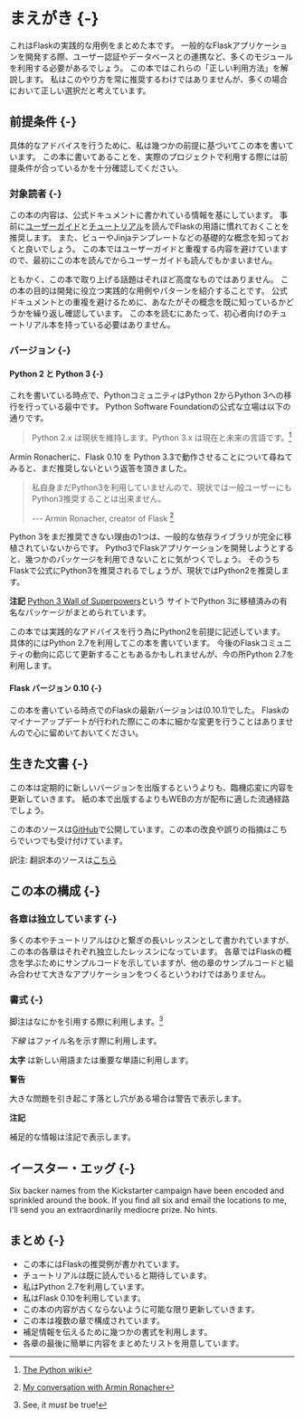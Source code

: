 # まえがき {-}
これはFlaskの実践的な用例をまとめた本です。
一般的なFlaskアプリケーションを開発する際、ユーザー認証やデータベースとの連携など、多くのモジュールを利用する必要があるでしょう。
この本ではこれらの「正しい利用方法」を解説します。
私はこのやり方を常に推奨するわけではありませんが、多くの場合において正しい選択だと考えています。

## 前提条件 {-}
具体的なアドバイスを行うために、私は幾つかの前提に基づいてこの本を書いています。
この本に書いてあることを、実際のプロジェクトで利用する際には前提条件が合っているかを十分確認してください。

### 対象読者 {-}
この本の内容は、公式ドキュメントに書かれている情報を基にしています。
事前に[ユーザーガイド](http://flask.pocoo.org/docs/#user-s-guide)と[チュートリアル](http://flask.pocoo.org/docs/tutorial/)を読んでFlaskの用語に慣れておくことを推奨します。
また、ビューやJinjaテンプレートなどの基礎的な概念を知っておくと良いでしょう。
この本ではユーザーガイドと重複する内容を避けていますので、最初にこの本を読んでからユーザーガイドも読んでもかまいません。

ともかく、この本で取り上げる話題はそれほど高度なものではありません。
この本の目的は開発に役立つ実践的な用例やパターンを紹介することです。
公式ドキュメントとの重複を避けるために、あなたがその概念を既に知っているかどうかを繰り返し確認しています。
この本を読むにあたって、初心者向けのチュートリアル本を持っている必要はありません。

### バージョン {-}

#### Python 2 と Python 3 {-}

これを書いている時点で、PythonコミュニティはPython 2からPython 3への移行を行っている最中です。
Python Software Foundationの公式な立場は以下の通りです。

> Python 2.x は現状を維持します。Python 3.x は現在と未来の言語です。[^1]

Armin Ronacherに、Flask 0.10 を Python 3.3で動作させることについて尋ねてみると、まだ推奨しないという返答を頂きました。

> 私自身まだPython3を利用していませんので、現状では一般ユーザーにも
> Python3推奨することは出来ません。
>
> --- Armin Ronacher, creator of Flask [^2]

Python 3をまだ推奨できない理由の1つは、一般的な依存ライブラリが完全に移植されていないからです。
Pytho3でFlaskアプリケーションを開発しようとすると、幾つかのパッケージを利用できないことに気がつくでしょう。
そのうちFlaskで公式にPython3を推奨されるでしょうが、現状ではPython2を推奨します。

**注記**
[Python 3 Wall of Superpowers](https://python3wos.appspot.com/)という
サイトでPython 3に移植済みの有名なパッケージがまとめられています。

この本では実践的なアドバイスを行う為にPython2を前提に記述しています。
具体的にはPython 2.7を利用してこの本を書いています。
今後のFlaskコミュニティの動向に応じて更新することもあるかもしれませんが、今の所Python 2.7を利用します。

#### Flask バージョン 0.10 {-}
この本を書いている時点でのFlaskの最新バージョンは(0.10.1)でした。
Flaskのマイナーアップデートが行われた際にこの本に細かな変更を行うことはありませんので心に留めいておいてください。

## 生きた文書 {-}
この本は定期的に新しいバージョンを出版するというよりも、臨機応変に内容を更新していきます。
紙の本で出版するよりもWEBの方が配布に適した流通経路でしょう。

この本のソースは[GitHub](https://github.com/rpicard/explore-flask)で公開しています。この本の改良や誤りの指摘はこちらでいつでも受け付けています。

訳注: 翻訳本のソースは[こちら](https://github.com/hamano/explore-flask-ja)

## この本の構成 {-}

### 各章は独立しています {-}
多くの本やチュートリアルはひと繋ぎの長いレッスンとして書かれていますが、この本の各章はそれぞれ独立したレッスンになっています。
各章ではFlaskの概念を学ぶためにサンプルコードを示していますが、他の章のサンプルコードと組み合わせて大きなアプリケーションをつくるというわけではありません。

### 書式 {-}
脚注はなにかを引用する際に利用します。[^3]

*下線* はファイル名を示す際に利用します。

**太字** は新しい用語または重要な単語に利用します。

**警告**

大きな問題を引き起こす落とし穴がある場合は警告で表示します。

**注記**

補足的な情報は注記で表示します。

## イースター・エッグ {-}
Six backer names from the Kickstarter campaign have been encoded and
sprinkled around the book. If you find all six and email the locations
to me, I'll send you an extraordinarily mediocre prize. No hints.

## まとめ {-}

- この本にはFlaskの推奨例が書かれています。
- チュートリアルは既に読んでいると期待しています。
- 私はPython 2.7を利用しています。
- 私はFlask 0.10を利用しています。
- この本の内容が古くならないように可能な限り更新していきます。
- この本は複数の章で構成されています。
- 補足情報を伝えるために幾つかの書式を利用します。
- 各章の最後に簡単に内容をまとめたリストを用意しています。

[^1]: [The Python wiki](http://wiki.python.org/moin/Python2orPython3)

[^2]: [My conversation with Armin Ronacher](https://www.youtube.com/watch?feature=player_detailpage&v=fs20qdvm0K4#t=190)

[^3]: See, it *must* be true!

